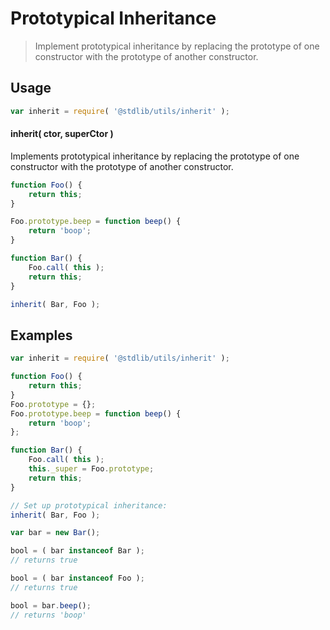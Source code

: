 # Prototypical Inheritance

> Implement prototypical inheritance by replacing the prototype of one constructor with the prototype of another constructor.


<!-- <intro> -->

<!-- </intro> -->


<!-- <usage> -->

## Usage

``` javascript
var inherit = require( '@stdlib/utils/inherit' );
```

#### inherit( ctor, superCtor )

Implements prototypical inheritance by replacing the prototype of one constructor with the prototype of another constructor.

``` javascript
function Foo() {
    return this;
}

Foo.prototype.beep = function beep() {
    return 'boop';
}

function Bar() {
    Foo.call( this );
    return this;
}

inherit( Bar, Foo );
```

<!-- </usage> -->


<!-- <examples> -->

## Examples

``` javascript
var inherit = require( '@stdlib/utils/inherit' );

function Foo() {
    return this;
}
Foo.prototype = {};
Foo.prototype.beep = function beep() {
    return 'boop';
};

function Bar() {
    Foo.call( this );
    this._super = Foo.prototype;
    return this;
}

// Set up prototypical inheritance:
inherit( Bar, Foo );

var bar = new Bar();

bool = ( bar instanceof Bar );
// returns true

bool = ( bar instanceof Foo );
// returns true

bool = bar.beep();
// returns 'boop'
```

<!-- </examples> -->


<!-- <links> -->

<!-- </links> -->

